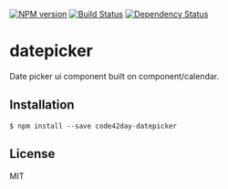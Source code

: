 [![NPM version][npm-image]][npm-url]
[![Build Status][travis-image]][travis-url]
[![Dependency Status][gemnasium-image]][gemnasium-url]

# datepicker

  Date picker ui component built on component/calendar.
  
## Installation

    $ npm install --save code42day-datepicker

## License

  MIT

[npm-image]: https://img.shields.io/npm/v/code42day-datepicker.svg
[npm-url]: https://npmjs.org/package/code42day-datepicker

[travis-url]: https://travis-ci.org/code42day/datepicker
[travis-image]: https://img.shields.io/travis/code42day/datepicker.svg

[gemnasium-image]: https://img.shields.io/gemnasium/code42day/datepicker.svg
[gemnasium-url]: https://gemnasium.com/code42day/datepicker
